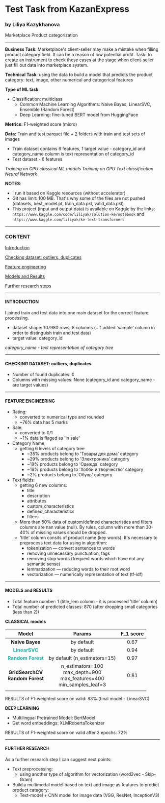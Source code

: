 # Test Task from KazanExpress
### by Liliya Kazykhanova
Marketplace Product categorization
***
**Business Task**: Marketplace's client-seller may make a mistake when filling product category field. It can be a reason of low potential profit. Task: to create an instrument to check these cases at the stage when client-seller just fill out data into marketplace system.

**Technical Task**: using the data to build a model that predicts the product category: text, image, other numerical and categorical features

**Type of ML task**:
* Classification: multiclass
    - Common Machine Learning Algorithms: Naive Bayes, LinearSVC, Ensemble (Random Forest)
    - Deep Learning: fine-tuned BERT model from HuggingFace

**Metrics:** F1-weighted score (micro)

**Data:** Train and test parquet file + 2 folders with train and test sets of images
- Train dataset contains 6 features, 1 target value - category_id and category_name column is text representation of category_id
- Test dataset - 6 features

*Training on CPU classical ML models*
*Training on GPU Text classification Neural Network*

**NOTES**:
* I run it based on Kaggle resources (without accelerator)
* Git has limit: 100 MB. That's why some of the files are not pushed (datasets, best_model.pt, train_data.pkl, valid_data.pkl)
* This project (input and output data) is available on Kaggle by the links: `https://www.kaggle.com/code/liliyak/solution-ke/notebook` and `https://www.kaggle.com/liliyak/ke-text-transformers`
***

### **CONTENT**
[Introduction](https://github.com/LiliyaKazykhanova/Test-Cases-for-KazanExpress/blob/main/README.md#Introduction)

[Checking dataset: outliers, duplicates](https://github.com/LiliyaKazykhanova/Test-Cases-for-KazanExpress/blob/main/README.md#Checking-dataset-:-outliers-,-duplicates)

[Feature engineering](https://github.com/LiliyaKazykhanova/Test-Cases-for-KazanExpress/blob/main/README.md#Feature-engineering)

[Models and Results](https://github.com/LiliyaKazykhanova/Test-Cases-for-KazanExpress/blob/main/README.md#Models-and-Results)

[Further research steps](https://github.com/LiliyaKazykhanova/Test-Cases-for-KazanExpress/blob/main/README.md#Further-research-steps)
***

#### **INTRODUCTION**
I joined train and test data into one main dataset for the correct feature processing.
- dataset shape: 107980 rows, 8 columns (+ 1 added 'sample' column in order to distinguish train and test data)
- target value: category_id

*category_name - text representation of category tree*
***

#### **CHECKING DATASET: outliers, duplicates**
- Number of found duplicates: 0
- Columns with missing values: None (category_id and category_name - are target values)
***

#### **FEATURE ENGINEERING**
- Rating:
    * converted to numerical type and rounded
    * ~76% data has 5 marks
- Sale:
    * converted to 0/1
    * ~1% data is flaged as 'in sale'
- Category Name:
    * getting 6 levels of category tree
        - ~35% products belong to 'Товары для дома' category
        - ~29% products belong to 'Электроника' category
        - ~19% products belong to 'Одежда' category
        - ~16% products belong to 'Хобби и творчество' category
        - ~2% products belong to 'Обувь' category
- Text fields:
    * getting 6 new columns:
        - title
        - description
        - attributes
        - custom_characteristics
        - defined_characteristics
        - filters
    * More than 50% data of custom/defined characteristics and filters columns are nan value (null). By rules, column with more than 30-40% of missing values should be dropped.
    * 'title' column consits of product name (key words). It's necessary to preprocess text data for using in algorithm:
        - tokenization — convert sentences to words
        - removing unnecessary punctuation, tags
        - removing stop words (frequent words which have not any semantic sense)
        - lemmatization — reducing words to their root word
        - vectorization — numerically representation of text (tf-idf)
***

#### **MODELS and RESULTS**
- Total feature number: 1 (title_lem column - it is processed 'title' column)
- Total number of predicted classes: 870 (after dropping small categories (less than 2))

**CLASSICAL models**

| Model | Params | F_1 score |
| :-: | :-: | :-: |
| **Naive Bayes** | by default | 0.67 |
| <font color='LightSeaGreen'>**LinearSVC**</font> | by default | 0.94 |
| <font color='LightSeaGreen'>**Random Forest**</font> | by default (n_estimators=15) | 0.97 |
| **GridSearchCV<br>Random Forest** | n_estimators=100<br>max_depth=900<br>max_features=400<br>min_samples_leaf=3 | 0.81 |
|  |  |  |

RESULTS of F1-weighted score on valid: 83% (final model - LinearSVC)

**DEEP LEARNING**
- Multilingual Pretrained Model: BertModel
- Get word embeddings: XLMRobertaTokenizer

RESULTS of F1-weighted score on valid after 3 epochs: 72%
***

#### **FURTHER RESEARCH**
As a further research step I can suggest next points:
- Text preprocessing:
    * using another type of algorithm for vectorization (word2vec - Skip-Gram)
- Build a multimodal model based on text and image as features to predict product category:
    * Text-model + CNN model for image data (VGG, ResNet, InceptionV3)
